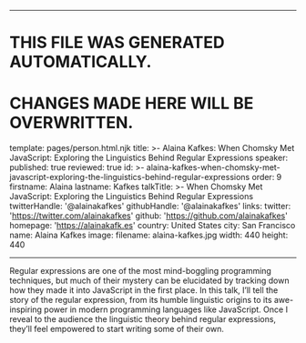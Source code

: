 ----

# THIS FILE WAS GENERATED AUTOMATICALLY.
# CHANGES MADE HERE WILL BE OVERWRITTEN.

template: pages/person.html.njk
title: >-
  Alaina Kafkes: When Chomsky Met JavaScript: Exploring the Linguistics Behind
  Regular Expressions
speaker:
  published: true
  reviewed: true
  id: >-
    alaina-kafkes-when-chomsky-met-javascript-exploring-the-linguistics-behind-regular-expressions
  order: 9
  firstname: Alaina
  lastname: Kafkes
  talkTitle: >-
    When Chomsky Met JavaScript: Exploring the Linguistics Behind Regular
    Expressions
  twitterHandle: '@alainakafkes'
  githubHandle: '@alainakafkes'
  links:
    twitter: 'https://twitter.com/alainakafkes'
    github: 'https://github.com/alainakafkes'
    homepage: 'https://alainakafk.es'
  country: United States
  city: San Francisco
  name: Alaina Kafkes
  image:
    filename: alaina-kafkes.jpg
    width: 440
    height: 440

----

Regular expressions are one of the most mind-boggling programming techniques,
but much of their mystery can be elucidated by tracking down how they made it
into JavaScript in the first place. In this talk, I’ll tell the story of the
regular expression, from its humble linguistic origins to its awe-inspiring
power in modern programming languages like JavaScript. Once I reveal to the
audience the linguistic theory behind regular expressions, they’ll feel
empowered to start writing some of their own.